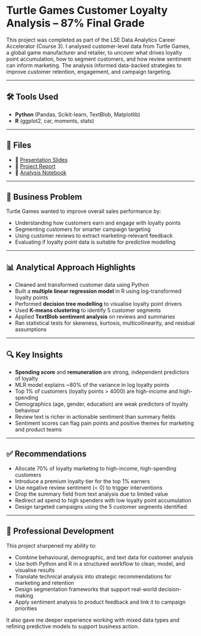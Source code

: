 # Turtle Games Customer Loyalty Analysis – 87% Final Grade

This project was completed as part of the LSE Data Analytics Career Accelerator (Course 3). I analysed customer-level data from Turtle Games, a global game manufacturer and retailer, to uncover what drives loyalty point accumulation, how to segment customers, and how review sentiment can inform marketing. The analysis informed data-backed strategies to improve customer retention, engagement, and campaign targeting.

---

## 🛠️ Tools Used

- **Python** (Pandas, Scikit-learn, TextBlob, Matplotlib)
- **R** (ggplot2, car, moments, stats)

---

## 📁 Files

- 📘 [Presentation Slides](./Turtle%20Games%20Presentation.pdf)  
- 📄 [Project Report](./Turtle%20Games%20Report.pdf)  
- 📓 [Analysis Notebook](./Turtle%20Games%20Notebook.ipynb)

---

## 🧠 Business Problem

Turtle Games wanted to improve overall sales performance by:
- Understanding how customers earn and engage with loyalty points  
- Segmenting customers for smarter campaign targeting  
- Using customer reviews to extract marketing-relevant feedback  
- Evaluating if loyalty point data is suitable for predictive modelling

---

## 📊 Analytical Approach Highlights

- Cleaned and transformed customer data using Python  
- Built a **multiple linear regression model** in R using log-transformed loyalty points  
- Performed **decision tree modelling** to visualise loyalty point drivers  
- Used **K-means clustering** to identify 5 customer segments  
- Applied **TextBlob sentiment analysis** on reviews and summaries  
- Ran statistical tests for skewness, kurtosis, multicollinearity, and residual assumptions

---

## 🔍 Key Insights

- **Spending score** and **remuneration** are strong, independent predictors of loyalty  
- MLR model explains ~80% of the variance in log loyalty points  
- Top 1% of customers (loyalty points > 4000) are high-income and high-spending  
- Demographics (age, gender, education) are weak predictors of loyalty behaviour  
- Review text is richer in actionable sentiment than summary fields  
- Sentiment scores can flag pain points and positive themes for marketing and product teams

---

## ✅ Recommendations

- Allocate 70% of loyalty marketing to high-income, high-spending customers  
- Introduce a premium loyalty tier for the top 1% earners  
- Use negative review sentiment (< 0) to trigger interventions  
- Drop the summary field from text analysis due to limited value  
- Redirect ad spend to high spenders with low loyalty point accumulation  
- Design targeted campaigns using the 5 customer segments identified

---

## 🚀 Professional Development

This project sharpened my ability to:
- Combine behavioural, demographic, and text data for customer analysis  
- Use both Python and R in a structured workflow to clean, model, and visualise results  
- Translate technical analysis into strategic recommendations for marketing and retention  
- Design segmentation frameworks that support real-world decision-making  
- Apply sentiment analysis to product feedback and link it to campaign priorities

It also gave me deeper experience working with mixed data types and refining predictive models to support business action.
